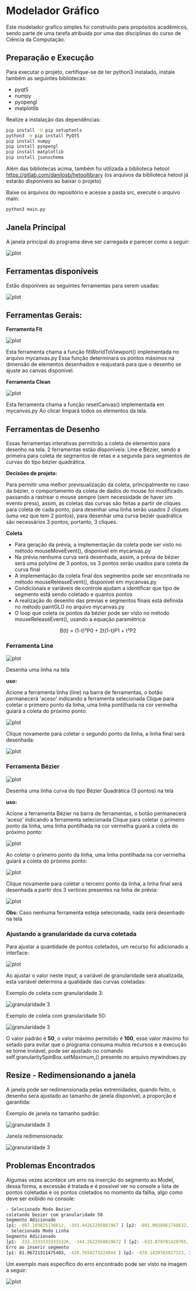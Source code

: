 # Modelador Gráfico
Este modelador grafico simples foi construído para propósitos acadêmicos, sendo parte de uma tarefa atribuída por uma das disciplinas do curso de Ciência da Computação.

## Preparação e Execução

Para executar o projeto, certifique-se de ter python3 instalado, instale também as seguintes bibliotecas:

- pyqt5
- numpy
- pyopengl
- matplotlib

Realize a instalação das dependências:

```bash
pip install -U pip setuptools
python3 -m pip install PyQt5
pip install numpy
pip install pyopengl
pip install matplotlib
pip install jsonschema
```

Além das bibliotecas acima, também foi utilizada a biblioteca hetool: https://gitlab.com/danilosb/hetoollibrary (os arquivos da biblioteca hetool já estarão disponíveis ao baixar o projeto)

Baixe os arquivos do repositório e acesse a pasta src, execute o arquivo main:

```bash
python3 main.py
```

## Janela Principal

A janela principal do programa deve ser carregada e parecer como a seguir:

![plot](./docs/img/telaprincipal.png)

## Ferramentas disponíveis

Estão disponíveis as seguintes ferramentas para serem usadas:

![plot](./docs/img/tools.png)

## Ferramentas Gerais:

**Ferramenta Fit**

![plot](./docs/img/tools-fit.png)

Esta ferramenta chama a função fitWorldToViewport() implementada no arquivo mycanvas.py
Essa função determinará os pontos máximos na dimensão de elementos desenhados e reajustará para que o desenho se ajuste ao canvas disponível.

**Ferramenta Clean**

![plot](./docs/img/tools-clean.png)

Esta ferramenta chama a função resetCanvas() implementada em mycanvas.py
Ao clicar limpará todos os elementos da tela.

## Ferramentas de Desenho

Essas ferramentas interativas permitirão a coleta de elementos para desenho na tela. 2 ferramentas estão disponíveis: Line e Bézier, sendo a primeira para coleta de segmentos de retas e a segunda para segmentos de curvas do tipo bézier quadrática.

**Decisões de projeto:**

Para permitir uma melhor previsualização da coleta, principalmente no caso da bézier, o comportamento da coleta de dados do mouse foi modificado. passando a rastrear o mouse sempre (sem necessidade de haver um evento press), assim, as coletas das curvas são feitas a partir de cliques para coleta de cada ponto, para desenhar uma linha serão usados 2 cliques (uma vez que tem 2 pontos), para desenhar uma curva beziér quadrática são necessários 3 pontos, portanto, 3 cliques.

**Coleta**

- Para geração da prévia, a implementação da coleta pode ser visto no método mouseMoveEvent(), disponível em mycanvas.py
- Na prévia nenhuma curva será desenhada, assim, a prévia de bézier será uma polyline de 3 pontos, os 3 pontos serão usados para coleta da curva final
- A implementação da coleta final dos segmentos pode ser encontrada no método mouseReleaseEvent(), disponível em mycanvas.py
- Condicionais e variáveis de controle ajudam a identificar que tipo de segmento está sendo coletado e quantos pontos
- A realização do desenho das previas e segmentos finais está definida no método paintGL() no arquivo mycanvas.py
- O loop que coleta os pontos da bézier pode ser visto no método mouseReleaseEvent(), usando a equação paramétrica:

<p align=center>B(t) = (1-t)²P0 + 2t(1-t)P1 + t²P2</p>

### **Ferramenta Line**

![plot](./docs/img/tools-line.png)

Desenha uma linha na tela

**uso:**

Acione a ferramenta linha (line) na barra de ferramentas, o botão permanecerá 'aceso' indicando a ferramenta selecionada
Clique para coletar o primeiro ponto da linha, uma linha pontilhada na cor vermelha guiará a coleta do próximo ponto:

![plot](./docs/img/line-preview.png)

Clique novamente para coletar o segundo ponto da linha, a linha final será desenhada:

![plot](./docs/img/line-draw.png)


### **Ferramenta Bézier**

![plot](./docs/img/tools-bezier.png)

Desenha uma linha curva do tipo Bézier Quadrática (3 pontos) na tela

**uso:**

Acione a ferramenta Bézier na barra de ferramentas, o botão permanecerá 'aceso' indicando a ferramenta selecionada
Clique para coletar o primeiro ponto da linha, uma linha pontilhada na cor vermelha guiará a coleta do próximo ponto:

![plot](./docs/img/bezier-preview-1.png)

Ao coletar o primeiro ponto da linha, uma linha pontilhada na cor vermelha guiará a coleta do próximo ponto:

![plot](./docs/img/bezier-preview-2.png)

Clique novamente para coletar o terceiro ponto da linha, a linha final será desenhada a partir dos 3 vertices presentes na linha de prévia:

![plot](./docs/img/bezier-draw.png)

**Obs:** Caso nenhuma ferramenta esteja selecionada, nada será desenhado na tela

### Ajustando a granularidade da curva coletada

Para ajustar a quantidade de pontos coletados, um recurso foi adicionado a interface:

![plot](./docs/img/tools-granularity.png)

Ao ajustar o valor neste input, a variável de granularidade será atualizada, esta variável determina a qualidade das curvas coletadas:

Exemplo de coleta com granularidade 3:

![granularidade 3](./docs/img/granularity3.png)

Exemplo de coleta com granularidade 50:

![granularidade 3](./docs/img/granularity50.png)

O valor padrão é **50**, o valor máximo permitido é **100**, esse valor máximo foi setado para evitar que o programa consuma muitos recursos e a execução se torne inviável, pode ser ajustado no comando self.granularitySpinBox.setMaximum,() presente no arquivo mywindows.py

## Resize - Redimensionando a janela

A janela pode ser redimensionada pelas extremidades, quando feito, o desenho será ajustado ao tamanho de janela disponível, a proporção é garantida:

Exemplo de janela no tamanho padrão:

![granularidade 3](./docs/img/autofill.png)

Janela redimensionada:

![granularidade 3](./docs/img/resize.png)

## Problemas Encontrados

Algumas vezes acontece um erro na inserção do segmento ao Model, dessa forma, a excessão é tratada e é possível ver no console a lista de pontos coletadas e os pontos coletados no momento da falha, algo como deve ser exibido no console:

```bash
- Selecionado Modo Bezier
coletando bezier com granularidade 50
Segmento Adicionado
[p1: -907.103825136612, -393.44262295081967 ] [p2: -601.0928961748632, 622.950819672131 ] [p3: 502.73224043715845, -251.36612021857923 ]
- Selecionado Modo Linha
Segmento Adicionado
[p1: -333.33333333333326, -344.2622950819672 ] [p2: -633.879781420765, 491.80327868852464 ]
Erro ao inserir segmento
[p1: 81.96721311475403, -420.7650273224044 ] [p2: -978.1420765027323, 366.1202185792349 ]
```

Um exemplo mais específico do erro encontrado pode ser visto na imagem a seguir:

![plot](./docs/img/erro.png)

